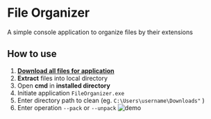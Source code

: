 # File Organizer

A simple console application to organize files by their extensions

## How to use
1. [**Download all files for application**](https://github.com/sean1832/Organizer/tree/master/FileOrganizer/deploy)
2. **Extract** files into local directory
3. Open **cmd** in **installed directory**
4. Initiate application `FileOrganizer.exe`
5. Enter directory path to clean (eg. `C:\Users\username\Downloads"` )
6. Enter operation `--pack` or `--unpack`
![demo](pictures/open_cmd.gif)

<!--stackedit_data:
eyJoaXN0b3J5IjpbLTEyODY3OTAyNDQsMTA4NjY0MDgyNSwxNj
gzNzQ5NzI3LDU0Njc1OTY1MCwtOTk1ODE0Njk3LDExODk0OTc0
ODNdfQ==
-->